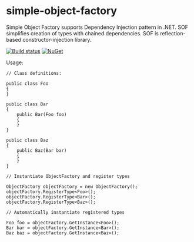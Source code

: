 # simple-object-factory

Simple Object Factory supports Dependency Injection pattern in .NET. SOF simplifies creation of types with chained dependencies. SOF is reflection-based constructor-injection library.

[![Build status](https://ci.appveyor.com/api/projects/status/93khbhtsx6jolc11?svg=true)](https://ci.appveyor.com/project/adriangodong/simple-object-factory)
[![NuGet](https://img.shields.io/nuget/v/SimpleObjectFactory.svg)](https://www.nuget.org/packages/SimpleObjectFactory/)

Usage:

    // Class definitions:

    public class Foo
    {
    }

    public class Bar
    {
        public Bar(Foo foo)
        {
        }
    }

    public class Baz
    {
        public Baz(Bar bar)
        {
        }
    }

    // Instantiate ObjectFactory and register types

    ObjectFactory objectFactory = new ObjectFactory();
    objectFactory.RegisterType<Foo>();
    objectFactory.RegisterType<Bar>();
    objectFactory.RegisterType<Baz>();

    // Automatically instantiate registered types

    Foo foo = objectFactory.GetInstance<Foo>();
    Bar bar = objectFactory.GetInstance<Bar>();
    Baz baz = objectFactory.GetInstance<Baz>();
